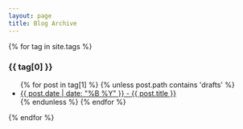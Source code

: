 ```yaml
---
layout: page
title: Blog Archive
---
```


{% for tag in site.tags %}
  <h3>{{ tag[0] }}</h3>
  <ul>
    {% for post in tag[1] %}
      {% unless post.path contains 'drafts' %}
        <li><a href="{{ post.url }}">{{ post.date | date: "%B %Y" }} - {{ post.title }}</a></li>
      {% endunless %}
    {% endfor %}
  </ul>
{% endfor %}